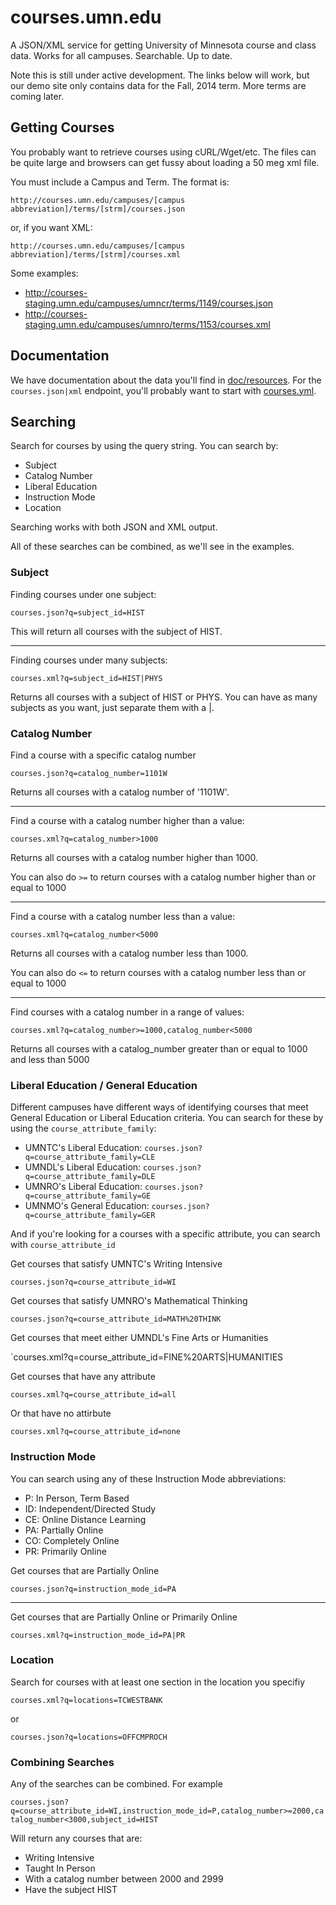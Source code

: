 # courses.umn.edu

A JSON/XML service for getting University of Minnesota course and class data. Works for all campuses. Searchable. Up to date.

Note this is still under active development. The links below will work, but our demo site only contains data for the Fall, 2014 term. More terms are coming later.

## Getting Courses

You probably want to retrieve courses using cURL/Wget/etc. The files can be quite large and browsers can get fussy about loading a 50 meg xml file.

You must include a Campus and Term. The format is:

`http://courses.umn.edu/campuses/[campus abbreviation]/terms/[strm]/courses.json`

or, if you want XML:

`http://courses.umn.edu/campuses/[campus abbreviation]/terms/[strm]/courses.xml`

Some examples:

- http://courses-staging.umn.edu/campuses/umncr/terms/1149/courses.json
- http://courses-staging.umn.edu/campuses/umnro/terms/1153/courses.xml

## Documentation

We have documentation about the data you'll find in [doc/resources](https://github.com/umn-asr/courses/tree/master/doc/resources). For the `courses.json|xml` endpoint, you'll probably want to start with [courses.yml](https://github.com/umn-asr/courses/blob/master/doc/resources/courses.yml).

## Searching

Search for courses by using the query string. You can search by:

- Subject
- Catalog Number
- Liberal Education
- Instruction Mode
- Location

Searching works with both JSON and XML output.

All of these searches can be combined, as we'll see in the examples.

### Subject

Finding courses under one subject:

`courses.json?q=subject_id=HIST`

This will return all courses with the subject of HIST.

----

Finding courses under many subjects:

`courses.xml?q=subject_id=HIST|PHYS`

Returns all courses with a subject of HIST or PHYS. You can have as many subjects as you want, just separate them with a |.

### Catalog Number

Find a course with a specific catalog number

`courses.json?q=catalog_number=1101W`

Returns all courses with a catalog number of '1101W'.

----

Find a course with a catalog number higher than a value:

`courses.xml?q=catalog_number>1000`

Returns all courses with a catalog number higher than 1000. 

You can also do `>=` to return courses with a catalog number higher than or equal to 1000

----

Find a course with a catalog number less than a value:

`courses.xml?q=catalog_number<5000`

Returns all courses with a catalog number less than 1000. 

You can also do `<=` to return courses with a catalog number less than or equal to 1000

---

Find courses with a catalog number in a range of values:

`courses.xml?q=catalog_number>=1000,catalog_number<5000`

Returns all courses with a catalog_number greater than or equal to 1000 and less than 5000

### Liberal Education / General Education

Different campuses have different ways of identifying courses that meet General Education or Liberal Education criteria. You can search for these by using the `course_attribute_family`:

- UMNTC's Liberal Education: `courses.json?q=course_attribute_family=CLE`
- UMNDL's Liberal Education: `courses.json?q=course_attribute_family=DLE`
- UMNRO's Liberal Education: `courses.json?q=course_attribute_family=GE`
- UMNMO's General Education: `courses.json?q=course_attribute_family=GER`

And if you're looking for a courses with a specific attribute, you can search with `course_attribute_id`

Get courses that satisfy UMNTC's Writing Intensive

`courses.json?q=course_attribute_id=WI`

Get courses that satisfy UMNRO's Mathematical Thinking

`courses.json?q=course_attribute_id=MATH%20THINK`

Get courses that meet either UMNDL's Fine Arts or Humanities

`courses.xml?q=course_attribute_id=FINE%20ARTS|HUMANITIES

Get courses that have any attribute

`courses.xml?q=course_attribute_id=all`

Or that have no attirbute

`courses.xml?q=course_attribute_id=none`

### Instruction Mode

You can search using any of these Instruction Mode abbreviations:

- P: In Person, Term Based
- ID: Independent/Directed Study
- CE: Online Distance Learning
- PA: Partially Online
- CO: Completely Online
- PR: Primarily Online

Get courses that are Partially Online

`courses.json?q=instruction_mode_id=PA`

----

Get courses that are Partially Online or Primarily Online

`courses.xml?q=instruction_mode_id=PA|PR`

### Location

Search for courses with at least one section in the location you specifiy

`courses.xml?q=locations=TCWESTBANK`

or

`courses.json?q=locations=OFFCMPROCH`

### Combining Searches

Any of the searches can be combined. For example

`courses.json?q=course_attribute_id=WI,instruction_mode_id=P,catalog_number>=2000,catalog_number<3000,subject_id=HIST`

Will return any courses that are:

- Writing Intensive
- Taught In Person
- With a catalog number between 2000 and 2999
- Have the subject HIST
